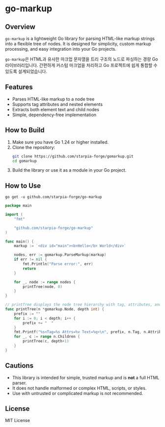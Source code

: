 # go-markup

## Overview
`go-markup` is a lightweight Go library for parsing HTML-like markup strings into a flexible tree of nodes. It is designed for simplicity, custom markup processing, and easy integration into your Go projects.

`go-markup`은 HTML과 유사한 마크업 문자열을 트리 구조의 노드로 파싱하는 경량 Go 라이브러리입니다. 간편하게 커스텀 마크업을 처리하고 Go 프로젝트에 쉽게 통합할 수 있도록 설계되었습니다.

## Features
- Parses HTML-like markup to a node tree
- Supports tag attributes and nested elements
- Extracts both element text and child nodes
- Simple, dependency-free implementation

## How to Build
1. Make sure you have Go 1.24 or higher installed.
2. Clone the repository:
   ```sh
   git clone https://github.com/starpia-forge/gomarkup.git
   cd gomarkup
   ```
3. Build the library or use it as a module in your Go project.


## How to Use

```shell
go get -u github.com/starpia-forge/go-markup
```

```go
package main

import (
    "fmt"

    "github.com/starpia-forge/go-markup"
)

func main() {
    markup := `<div id="main"><b>Hello</b> World</div>`

    nodes, err := gomarkup.ParseMarkup(markup)
    if err != nil {
        fmt.Println("Parse error:", err)
        return
    }

    for _, node := range nodes {
        printTree(node, 0)
    }
}

// printTree displays the node tree hierarchy with tag, attributes, and text.
func printTree(n *gomarkup.Node, depth int) {
    prefix := ""
    for i := 0; i < depth; i++ {
        prefix += "  "
    }
    fmt.Printf("%s<Tag=%s Attrs=%v Text=%q>\n", prefix, n.Tag, n.Attributes, n.Text)
    for _, c := range n.Children {
        printTree(c, depth+1)
    }
}
```

## Cautions
- This library is intended for simple, trusted markup and is **not** a full HTML parser.
- It does not handle malformed or complex HTML, scripts, or styles.
- Use with untrusted or complicated markup is not recommended.

## License
MIT License
